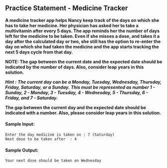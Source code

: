## Practice Statement - Medicine Tracker

**A medicine tracker app helps Nancy keep track of the days on which she has to take her medicine. Her physician has asked her to take a multivitamin after every 5 days. The app reminds her the number of days left for the medicine to be taken. Even if she misses a dose, and takes it a day after the calculated day or two, she still has the option to re-enter the day on which she had taken the medicine and the app starts tracking the next 5 days cycle from that day.**

**NOTE: The gap between the current date and the expected date should be indicated by the number of days. Also, consider leap years in this solution.**

***Hint :***
***The current day can be a Monday, Tuesday, Wednesday, Thursday, Friday, Saturday, or a Sunday.***
***This must be represented as number 1 - Sunday, 2 - Monday, 3 - Tuesday, 4 - Wednesday, 5 - Thursday, 6 - Friday, and 7 - Saturday.***

**The gap between the current day and the expected date should be indicated with a number. Also, please consider leap years in this solution.**

#### Sample Input:

    Enter the day medicine is taken on : 7 (Saturday)
    Next dose to be taken after  : 4 

#### Sample Output:

    Your next dose should be taken on Wednesday
